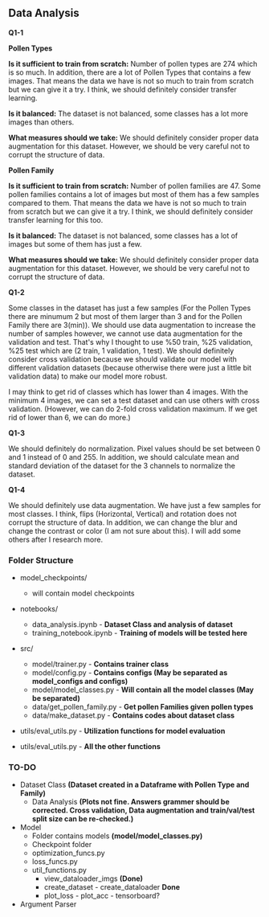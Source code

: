 ## Data Analysis

**Q1-1**

**Pollen Types**

**Is it sufficient to train from scratch:** Number of pollen types are 274 which is so much. In addition, there are a lot of Pollen Types that contains a few images. That means the data we have is not so much to train from scratch but we can give it a try. I think, we should definitely consider transfer learning.

**Is it balanced:** The dataset is not balanced, some classes has a lot more images than others.

**What measures should we take:** We should definitely consider proper data augmentation for this dataset. However, we should be very careful not to corrupt the structure of data.



**Pollen Family**

**Is it sufficient to train from scratch:** Number of pollen families are 47. Some pollen families contains a lot of images but most of them has a few samples compared to them. That means the data we have is not so much to train from scratch but we can give it a try. I think, we should definitely consider transfer learning for this too.

**Is it balanced:** The dataset is not balanced, some classes has a lot of images but some of them has just a few.

**What measures should we take:** We should definitely consider proper data augmentation for this dataset. However, we should be very careful not to corrupt the structure of data.



**Q1-2**

Some classes in the dataset has just a few samples (For the Pollen Types there are minumum 2 but most of them larger than 3 and for the Pollen Family there are 3(min)). We should use data augmentation to increase the number of samples however, we cannot use data augmentation for the validation and test. That's why I thought to use %50 train, %25 validation, %25 test which are (2 train, 1 validation, 1 test). We should definitely consider cross validation because we should validate our model with different validation datasets (because otherwise there were just a little bit validation data) to make our model more robust.

I may think to get rid of classes which has lower than 4 images. With the minimum 4 images, we can set a test dataset and can use others with cross validation. (However, we can do 2-fold cross validation maximum. If we get rid of lower than 6, we can do more.)



**Q1-3**

We should definitely do normalization. Pixel values should be set between 0 and 1 instead of 0 and 255. In addition, we should calculate mean and standard deviation of the dataset for the 3 channels to normalize the dataset.



**Q1-4**

We should definitely use data augmentation. We have just a few samples for most classes. I think, flips (Horizontal, Vertical) and rotation does not corrupt the structure of data. In addition, we can change the blur and change the contrast or color (I am not sure about this). I will add some others after I research more.



### Folder Structure ###

- model_checkpoints/
    - will contain model checkpoints

- notebooks/
    - data_analysis.ipynb - **Dataset Class and analysis of dataset**
    - training_notebook.ipynb - **Training of models will be tested here**

- src/
    - model/trainer.py - **Contains trainer class**
    - model/config.py - **Contains configs (May be separated as model_configs and configs)**
    - model/model_classes.py - **Will contain all the model classes (May be separated)**
    - data/get_pollen_family.py - **Get pollen Families given pollen types**
    - data/make_dataset.py - **Contains codes about dataset class**
- utils/eval_utils.py - **Utilization functions for model evaluation**
- utils/eval_utils.py - **All the other functions**



### TO-DO ###

- Dataset Class **(Dataset created in a Dataframe with Pollen Type and Family)**
    - Data Analysis **(Plots not fine. Answers grammer should be corrected. Cross validation, Data augmentation and train/val/test split size can be re-checked.)**
- Model
    - Folder contains models **(model/model_classes.py)**
    - Checkpoint folder
    - optimization_funcs.py
    - loss_funcs.py
    - util_functions.py
        - view_dataloader_imgs **(Done)**
        - create_dataset - create_dataloader **Done**
        - plot_loss - plot_acc - tensorboard?
- Argument Parser